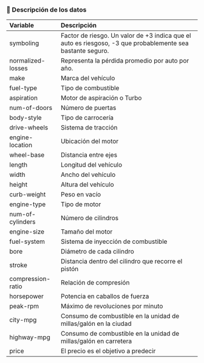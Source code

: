 ### 📝 Descripción de los datos

| Variable | Descripción
:--- |:--- 
symboling | Factor de riesgo. Un valor de +3 indica que el auto es riesgoso, -3 que probablemente sea bastante seguro.
normalized-losses | Representa la pérdida promedio por auto por año.
make | Marca del vehículo
fuel-type | Tipo de combustible
aspiration | Motor de aspiración o Turbo
num-of-doors | Número de puertas
body-style | Tipo de carrocería 
drive-wheels | Sistema de tracción
engine-location | Ubicación del motor
wheel-base | Distancia entre ejes
length | Longitud del vehículo
width | Ancho del vehículo
height | Altura del vehículo
curb-weight | Peso en vacío 
engine-type | Tipo de motor 
num-of-cylinders | Número de cilindros
engine-size | Tamaño del motor
fuel-system | Sistema de inyección de combustible
bore | Diámetro de cada cilindro
stroke | Distancia dentro del cilindro que recorre el pistón
compression-ratio | Relación de compresión
horsepower | Potencia en caballos de fuerza
peak-rpm | Máximo de revoluciones por minuto
city-mpg | Consumo de combustible en la unidad de millas/galón en la ciudad
highway-mpg | Consumo de combustible en la unidad de millas/galón en carretera
price | El precio es el objetivo a predecir
